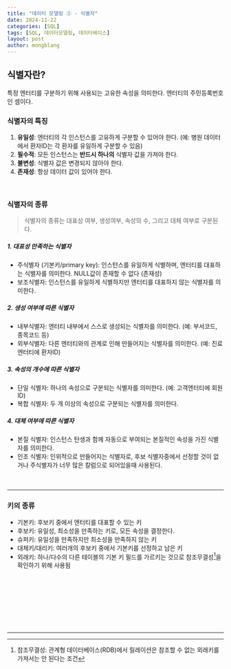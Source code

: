 ```yaml
---
title: "데이터 모델링 ③ - 식별자"
date: 2024-11-22 
categories: [SQL]
tags: [SQL, 데이터모델링, 데이터베이스]
layout: post
author: mongblang
---
```


## **식별자란?**  
특정 엔터티를 구분하기 위해 사용되는 고유한 속성을 의미한다. 엔터티의 주민등록번호인 셈이다.  

### **식별자의 특징**  
1. **유일성**: 엔터티의 각 인스턴스를 고유하게 구분할 수 있어야 한다. (예: 병원 데이터에서 환자ID는 각 환자를 유일하게 구분할 수 있음)  
2. **필수적**: 모든 인스턴스는 **반드시 하나의** 식별자 값을 가져야 한다.  
3. **불변성**: 식별자 값은 변경되지 않아야 한다.  
4. **존재성**: 항상 데이터 값이 있어야 한다. 

&nbsp;  

### **식별자의 종류**   
> 식별자의 종류는 대표성 여부, 생성여부, 속성의 수, 그리고 대체 여부로 구분된다.   

##### 1. 대표성 만족하는 식별자  
- 주식별자 (기본키/primary key): 인스턴스를 유일하게 식별하며, 엔터티를 대표하는 식별자를 의미한다. NULL값이 존재할 수 없다 (존재성)  
- 보조식별자: 인스턴스를 유일하게 식별하지만 엔터티를 대표하지 않는 식별자를 의미한다.  

##### 2. 생성 여부에 따른 식별자   
- 내부식별자: 엔터티 내부에서 스스로 생성되는 식별자를 의미한다. (예: 부서코드, 종목코드 등)  
- 외부식별자: 다른 엔터티와의 관계로 인해 만들어지는 식별자를 의미한다. (예: 진료 엔터티에 환자ID)  

##### 3. 속성의 개수에 따른 식별자  
- 단일 식별자: 하나의 속성으로 구분되는 식별자를 의미한다. (예: 고객엔터티에 회원ID)  
- 복합 식별자: 두 개 이상의 속성으로 구분되는 식별자를 의미한다.  

##### 4. 대체 여부에 따른 식별자  
- 본질 식별자: 인스턴스 탄생과 함께 자동으로 부여되는 본질적인 속성을 가진 식별자를 의미한다.  
- 인조 식별자: 인위적으로 만들어지는 식별자로, 후보 식별자중에서 선정할 것이 없거나 주식별자가 너무 많은 칼럼으로 되어있을때 사용된다.  
&nbsp;  
&nbsp;  

---
### **키의 종류**  
- 기본키: 후보키 중에서 엔터티를 대표할 수 있는 키  
- 후보키: 유일성, 최소성을 만족하는 키로, 모든 속성을 결정한다.  
- 슈퍼키: 유일성을 만족하지만 최소성을 만족하지 않는 키   
- 대체키/대리키: 여러개의 후보키 중에서 기본키를 선정하고 남은 키   
- 외래키: 하나/다수의 다른 테이블의 기본 키 필드를 가르키는 것으로 참조무결성[^1]을 확인하기 위해 사용됨   

&nbsp;  
&nbsp;  
&nbsp;  
&nbsp;  
&nbsp;    
&nbsp;  
&nbsp;  


---  

[^1]: 참조무결성: 관계형 데이터베이스(RDB)에서 릴레이션은 참조할 수 없는 외래키를 가져서는 안 된다는 조건